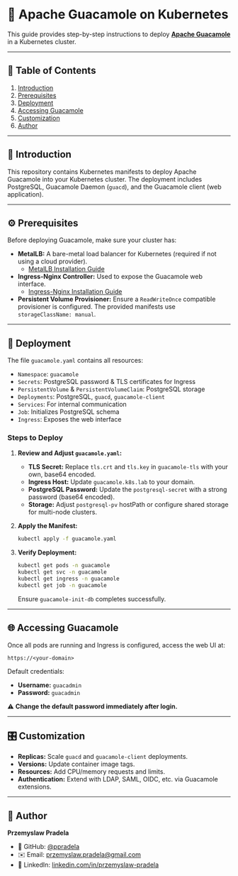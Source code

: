# 🥑 Apache Guacamole on Kubernetes

This guide provides step-by-step instructions to deploy **[Apache Guacamole](https://guacamole.apache.org/)** in a Kubernetes cluster.

---

## 📑 Table of Contents
1. [Introduction](#-introduction)  
2. [Prerequisites](#-prerequisites)  
3. [Deployment](#-deployment)  
4. [Accessing Guacamole](#-accessing-guacamole)  
5. [Customization](#-customization)  
6. [Author](#-author)

---

## 📝 Introduction
This repository contains Kubernetes manifests to deploy Apache Guacamole into your Kubernetes cluster. The deployment includes PostgreSQL, Guacamole Daemon (`guacd`), and the Guacamole client (web application).

---

## ⚙️ Prerequisites
Before deploying Guacamole, make sure your cluster has:

- **MetalLB:** A bare-metal load balancer for Kubernetes (required if not using a cloud provider).
  - [MetalLB Installation Guide](https://metallb.io/installation/)
- **Ingress-Nginx Controller:** Used to expose the Guacamole web interface.
  - [Ingress-Nginx Installation Guide](https://kubernetes.github.io/ingress-nginx/deploy/)
- **Persistent Volume Provisioner:** Ensure a `ReadWriteOnce` compatible provisioner is configured. The provided manifests use `storageClassName: manual`.

---

## 🚀 Deployment
The file `guacamole.yaml` contains all resources:
- `Namespace`: `guacamole`
- `Secrets`: PostgreSQL password & TLS certificates for Ingress
- `PersistentVolume` & `PersistentVolumeClaim`: PostgreSQL storage
- `Deployments`: PostgreSQL, `guacd`, `guacamole-client`
- `Services`: For internal communication
- `Job`: Initializes PostgreSQL schema
- `Ingress`: Exposes the web interface

### Steps to Deploy

1. **Review and Adjust `guacamole.yaml`:**
   - **TLS Secret:** Replace `tls.crt` and `tls.key` in `guacamole-tls` with your own, base64 encoded.
   - **Ingress Host:** Update `guacamole.k8s.lab` to your domain.
   - **PostgreSQL Password:** Update the `postgresql-secret` with a strong password (base64 encoded).
   - **Storage:** Adjust `postgresql-pv` hostPath or configure shared storage for multi-node clusters.

2. **Apply the Manifest:**
   ```bash
   kubectl apply -f guacamole.yaml
   ```

3. **Verify Deployment:**
   ```bash
   kubectl get pods -n guacamole
   kubectl get svc -n guacamole
   kubectl get ingress -n guacamole
   kubectl get job -n guacamole
   ```
   Ensure `guacamole-init-db` completes successfully.

---

## 🌐 Accessing Guacamole
Once all pods are running and Ingress is configured, access the web UI at:
```
https://<your-domain>
```

Default credentials:
- **Username:** `guacadmin`
- **Password:** `guacadmin`

⚠️ **Change the default password immediately after login.**

---

## 🎛️ Customization
- **Replicas:** Scale `guacd` and `guacamole-client` deployments.
- **Versions:** Update container image tags.
- **Resources:** Add CPU/memory requests and limits.
- **Authentication:** Extend with LDAP, SAML, OIDC, etc. via Guacamole extensions.

---

## 👤 Author
**Przemyslaw Pradela**  
- 💼 GitHub: [@ppradela](https://github.com/ppradela)  
- ✉️ Email: [przemyslaw.pradela@gmail.com](mailto:przemyslaw.pradela@gmail.com?subject=Apache%20Guacamole%20Kubernetes%20Deployment)  
- 🔗 LinkedIn: [linkedin.com/in/przemyslaw-pradela](https://www.linkedin.com/in/przemyslaw-pradela)
